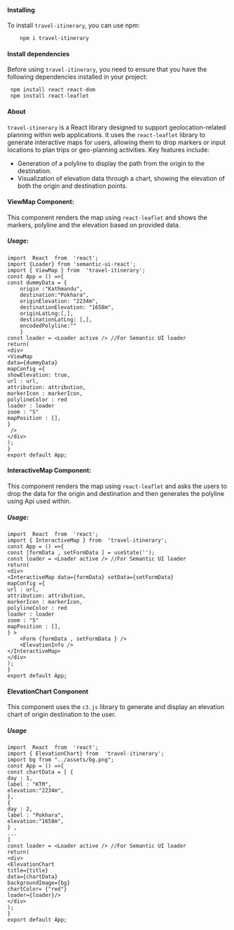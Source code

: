 #### Installing
To install `travel-itinerary`, you can use npm:
	
		npm i travel-itinerary
#### Install dependencies
Before using `travel-itinerary`, you need to ensure that you have the following dependencies installed in your project:

     npm install react react-dom 
     npm install react-leaflet

#### About
`travel-itinerary` is a React library designed to support geolocation-related planning within web applications. It uses the `react-leaflet` library to generate interactive maps for users, allowing them to drop markers or input locations to plan trips or geo-planning activities. Key features include:
-   Generation of a polyline to display the path from the origin to the destination.
-   Visualization of elevation data through a chart, showing the elevation of both the origin and destination points.

#### ViewMap Component:
This component renders the map using `react-leaflet` and shows the markers, polyline and the elevation based on provided data.
##### Usage:

	import  React  from  'react'; 
	import {Loader} from 'semantic-ui-react';
	import { ViewMap } from  'travel-itinerary';
	const App = () =>{
	const dummyData = {
		origin :"Kathmandu",
		destination:"Pokhara",
		originElevation: "2234m",
		destinationElevation: "1658m",
		originLatLng:[,],
		destinationLatLng: [,],
		encodedPolyline:""
		}
	const loader = <Loader active /> //For Semantic UI loader
	return(
	<div>
	<ViewMap 
 	data={dummyData} 
	mapConfig ={
	showElevation: true,
	url : url,
	attribution: attribution,
	markerIcon : markerIcon,
	polylineColor : red
	loader : loader
	zoom : "5"
	mapPosition : [],
	}
	 />
	</div>
	);
	}
	export default App;
	
#### InteractiveMap Component:
This component renders the map using `react-leaflet` and asks the users to drop the data for the origin and destination and then generates the polyline using Api used within.
##### Usage:

	import  React  from  'react'; 
	import { InteractiveMap } from  'travel-itinerary';
	const App = () =>{
	const [formData , setFormData ] = useState('');
	const loader = <Loader active /> //For Semantic UI loader
	return(
	<div>
	<InteractiveMap data={formData} setData={setFormData} 
	mapConfig ={
	url : url,
	attribution: attribution,
	markerIcon : markerIcon,
	polylineColor : red
	loader : loader
 	zoom : "5"
	mapPosition : [],
	} >
		<Form {formData , setFormData } />
		<ElevationInfo />
	</InteractiveMap>
	</div>
	);
	}
	export default App;

#### ElevationChart Component
This component uses the `c3.js` library to generate and display an elevation chart of origin destination to the user.
##### Usage
	import  React  from  'react'; 
	import { ElevationChart} from  'travel-itinerary';
	import bg from "../assets/bg.png";
	const App = () =>{
	const chartData = [ {
	day : 1,
	label : "KTM",
	elevation:"2234m",
	},
	{
	day : 2,
	label : "Pokhara",
	elevation:"1658m",
	} ,
	...
	]
	const loader = <Loader active /> //For Semantic UI loader
	return(
	<div>
	<ElevationChart 
	title={title}
	data={chartData} 
	backgroundImage={bg}
	chartColor= {"red"}
	loader={loader}/>
	</div>
	);
	}
	export default App;



